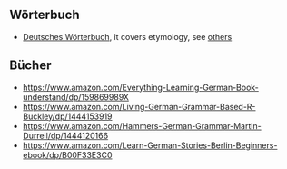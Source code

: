 ## Wörterbuch 
* [Deutsches Wörterbuch](http://woerterbuchnetz.de/DWB/), it covers etymology,  see [others](https://german.stackexchange.com/questions/3/is-there-a-good-online-resource-to-look-up-the-etymology-of-german-words)

## Bücher 
* https://www.amazon.com/Everything-Learning-German-Book-understand/dp/159869989X
* https://www.amazon.com/Living-German-Grammar-Based-R-Buckley/dp/1444153919
* https://www.amazon.com/Hammers-German-Grammar-Martin-Durrell/dp/1444120166
* https://www.amazon.com/Learn-German-Stories-Berlin-Beginners-ebook/dp/B00F33E3C0

